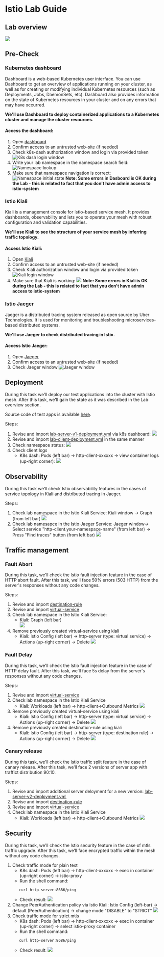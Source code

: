 # Istio Lab Guide

## Lab overview
![](lab-infra/../../lab-infra/guide-src/img/lab-overview.png)

## Pre-Check

### Kubernetes dashboard

Dashboard is a web-based Kubernetes user interface. You can use Dashboard to get an overview of applications running on your cluster, as well as for creating or modifying individual Kubernetes resources (such as Deployments, Jobs, DaemonSets, etc). Dashboard also provides information on the state of Kubernetes resources in your cluster and on any errors that may have occurred.

**We'll use Dashboard to deploy containerized applications to a Kubernetes cluster and manage the cluster resources.**

#### Access the dashboard:
1. Open [dashboard](https://37.230.195.105:8443)
2. Confirm access to an untrusted web-site (if needed)
3. Check k8s-dash authorization window and login via provided token
![K8s dash login window](lab-infra/../../lab-infra/guide-src/img/dash-login.png) 
3. Write your lab namespace in the namespace search field:
![Namespace lookup](lab-infra/../../lab-infra/guide-src/img/ns-lookup.png)    
4. Make sure that namespace navigation is correct: 
![Namespace initial state](lab-infra/../../lab-infra/guide-src/img/ns-start-state.png)
**Note: Some errors in Dasboard is OK during the Lab - this is related to fact that you don't have admin access to istio-system**

### Istio Kiali
Kiali is a management console for Istio-based service mesh. It provides dashboards, observability and lets you to operate your mesh with robust configuration and validation capabilities. 

**We'll use Kiali to see the structure of your service mesh by inferring traffic topology.** 

#### Access Istio Kiali:
1. Open [Kiali](http://37.230.195.236:80)
2. Confirm access to an untrusted web-site (if needed)  
3. Check Kiali authorization window and login via provided token
![Kiali login window](lab-infra/../../lab-infra/guide-src/img/kiali-login.png)   
4. Make sure that Kiali is working: 
![](lab-infra/../../lab-infra/guide-src/img/0-kiali-overview.jpeg)
**Note: Some errors in Kiali is OK during the Lab - this is related to fact that you don't have admin access to istio-system**

### Istio Jaeger
Jaeger is a distributed tracing system released as open source by Uber Technologies. It is used for monitoring and troubleshooting microservices-based distributed systems.

**We'll use Jaeger to check distributed tracing in Istio.**

#### Access Istio Jaeger:
1. Open [Jaeger](http://37.230.195.99:80)
2. Confirm access to an untrusted web-site (if needed)
3. Check Jaeger  window
![Jaeger window](lab-infra/../../lab-infra/guide-src/img/0-jaeger-overview.jpeg)

## Deployment
During this task we'll deploy our test applications into the cluster with Istio mesh. After this task, we'll gain the state as it was described in the Lab overview section.

Source code of test apps is available [here](https://github.com/mchudnovskiy/istiolabcode).

Steps:
1. Revise and import [lab-server-v1-deployment.yml](lab-tasks/../1-deploy/lab-server-v1-deployment.yml) via k8s dashboard: ![](lab-infra/../../lab-infra/guide-src/img/import-yml.png)  
2. Revise and import [lab-client-deployment.yml](lab-tasks/../1-deploy/lab-client-deployment.yml) in the same manner 
3. Check namespace status: ![](lab-infra/../../lab-infra/guide-src/img/ns-after-deploy.png)  
4. Check client logs
   * K8s dash: Pods (left bar) -> http-client-xxxxxx -> view container logs (up-right corner):
     ![](lab-infra/../../lab-infra/guide-src/img/client-logs.png)
   
## Observability
During this task we'll check Istio observability features in the cases of service topology in Kiali and distributed tracing in Jaeger.  

Steps:
1. Check lab namespace in the Istio Kiali Service: 
   Kiali window -> Graph (from left bar)
   ![](lab-infra/../../lab-infra/guide-src/img/kiali-1-deploy.png) 
2. Check lab namesapce in the Istio Jaeger Service:
    Jaeger window-> Select service "http-client.your-namespace-name" (from left bar) -> Press "Find traces" button (from left bar)
    ![](lab-infra/../../lab-infra/guide-src/img/jaeger-1-deploy.png)

## Traffic management

### Fault Abort
During this task, we'll check the Istio fault injection feature in the case of HTTP abort fault.  After this task, we'll face 50% errors (503 HTTP) from the server's responses without any code changes.

Steps:
1. Revise and import [destination-rule](lab-tasks/../2-fault-abort/destination-rule.yml)
2. Revise and import [virtual-service](lab-tasks/../2-fault-abort/virtual-service.yml) 
3. Check lab namespace in the Istio Kiali Service: 
   * Kiali: Graph (left bar)  
   ![](lab-infra/../../lab-infra/guide-src/img/kiali-2-fault-abort.png)
4. Remove previously created virtual-service using kiali
   * Kiali: Istio Config (left bar) -> http-server (type: virtual service) -> Actions (up-right corner) -> Delete
     ![](lab-infra/../../lab-infra/guide-src/img/remove-vs-via-kiali.png)

### Fault Delay
During this task, we'll check the Istio fault injection feature in the case of HTTP delay fault.  After this task, we'll face 5s  delay from the server's responses without any code changes.

Steps:
1. Revise and import [virtual-service](lab-tasks/../3-fault-delay/virtual-service.yml)
2. Check lab namespace in the Istio Kiali Service 
   * Kiali: Workloads (left bar) -> http-client->Outbound Metrics 
   ![](lab-infra/../../lab-infra/guide-src/img/kiali-3-fault-delay.png)
3. Remove previously created virtual-service using kiali
   * Kiali: Istio Config (left bar) -> http-server (type: virtual service) -> Actions (up-right corner) -> Delete
     ![](lab-infra/../../lab-infra/guide-src/img/remove-vs-via-kiali.png)
4. Remove previously created destination-rule using kiali
   * Kiali: Istio Config (left bar) -> http-server (type: destination rule) -> Actions (up-right corner) -> Delete
     ![](lab-infra/../../lab-infra/guide-src/img/remove-vs-via-kiali.png)

### Canary release
During this task, we'll check the Istio traffic split feature in the case of canary release.  After this task, we'll face 2 versions of server app with traffict distribution 90:10.

Steps:
1. Revise and import additional server deloyment for a new version: [lab-server-v2-deployment.yml](lab-tasks/../4-canary-release/lab-server-v2-deployment.yml)  
2. Revise and import [destination-rule](lab-tasks/../4-canary-release/destination-rule.yml)   
3. Revise and import [virtual-service](lab-tasks/../4-canary-release/virtual-service.yml)
4. Check lab namespace in the Istio Kiali Service 
   * Kiali: Workloads (left bar) -> http-client->Outbound Metrics 
   ![](lab-infra/../../lab-infra/guide-src/img/kiali-4-canary.png)
   

## Security 
During this task, we'll check the Istio security  feature in the case of mtls traffic upgrade.  After this task, we'll face encrypted traffic within the mesh without any code changes.

1. Check traffic mode for plain text
   * K8s dash: Pods (left bar) -> http-client-xxxxxx -> exec in container (up-right corner) -> istio-proxy
    * Run the shell command:
     ```shell
        curl http-server:8686/ping
    ```
    * Check result:
    ![](lab-infra/../../lab-infra/guide-src/img/client-logs-5-security-pt.png)
3. Change PeerAuthentication policy via Istio Kiali: Istio Config (left-bar) -> default (PeerAuthentication) -> change mode "DISABLE" to "STRICT"
   ![](lab-infra/../../lab-infra/guide-src/img/change-pt.png)
4. Check traffic mode for strict mtls
    * K8s dash: Pods (left bar) -> http-client-xxxxxx -> exec in container (up-right corner) -> select istio-proxy container
    * Run the shell command:
     ```shell
        curl http-server:8686/ping
    ```
    * Check result:
    ![](lab-infra/../../lab-infra/guide-src/img/client-logs-5-security-mtls.png)


